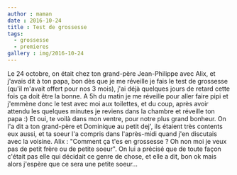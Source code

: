 ```yaml
---
author : maman
date : 2016-10-24
title : Test de grossesse
tags:
  - grossesse
  - premieres
gallery : img/2016-10-24
---
```


Le 24 octobre, on était chez ton grand-père Jean-Philippe avec Alix, et j'avais dit à ton papa, bon dès que je me réveille je fais le test de grossesse (qu'il m'avait offert pour nos 3 mois), j'ai déjà quelques jours de retard cette fois ça doit être la bonne. A 5h du matin je me réveille pour aller faire pipi et j'emmène donc le test avec moi aux toilettes, et du coup, après avoir attendu les quelques minutes je reviens dans la chambre et réveille ton papa :) 
Et oui, te voilà dans mon ventre, pour notre plus grand bonheur. On l'a dit a ton grand-père et Dominique au petit dej', ils étaient très contents eux aussi, et ta soeur l'a compris dans l'après-midi quand j'en discutais avec la voisine. Alix : "Comment ça t'es en grossesse ? Oh non moi je veux pas de petit frère ou de petite soeur". On lui a précisé que de toute façon c'était pas elle qui décidait ce genre de chose, et elle a dit, bon ok mais alors j'espère que ce sera une petite soeur...